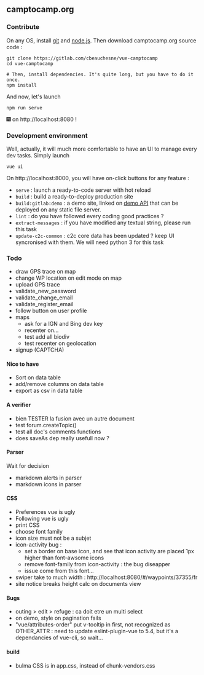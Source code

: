 ## camptocamp.org

### Contribute

On any OS, install [git](https://git-scm.com/) and [node.js](https://nodejs.org/en/). Then download camptocamp.org source code :

```
git clone https://gitlab.com/cbeauchesne/vue-camptocamp
cd vue-camptocamp

# Then, install dependencies. It's quite long, but you have to do it once.
npm install
```

And now, let's launch
```
npm run serve
```

:fireworks: on http://localhost:8080 !


### Development environment

Well, actually, it will much more comfortable to have an UI to manage every dev tasks. Simply launch
```
vue ui
```

On http://localhost:8000, you will have on-click buttons for any feature :

* `serve` : launch a ready-to-code server with hot reload
* `build` : build a ready-to-deploy production site
* `build:gitlab:demo` : a demo site, linked on [demo API](https://api.demov6.camptocamp.org/) that can be deployed on any static file server.
* `lint` : do you have followed every coding good practices ?
* `extract-messages` : if you have modified any textual string, please run this task
* `update-c2c-common` : c2c core data has been updated ? keep UI syncronised with them. We will need python 3 for this task


### Todo

* draw GPS trace on map
* change WP location on edit mode on map 
* upload GPS trace
* validate_new_password
* validate_change_email
* validate_register_email
* follow button on user profile
* maps
    * ask for a IGN and Bing dev key
    * recenter on...
    * test add all biodiv
    * test recenter on geolocation
* signup (CAPTCHA)

#### Nice to have

* Sort on data table
* add/remove columns on data table
* export as csv in data table

#### A verifier

* bien TESTER la fusion avec un autre document
* test forum.createTopic()
* test all doc's comments functions
* does saveAs dep really usefull now ?

#### Parser

Wait for decision

* markdown alerts in parser
* markdown icons in parser

#### CSS

* Preferences vue is ugly
* Following vue is ugly
* print CSS
* choose font family
* icon size must not be a subjet
* icon-activity bug :
  * set a border on base icon, and see that icon activity are placed 1px higher
    than font-awsome icons
  * remove font-family from icon-activity : the bug diseapper
  * issue come from this font...
* swiper take to much width : http://localhost:8080/#/waypoints/37355/fr
* site notice breaks height calc on documents view

#### Bugs
* outing > edit > refuge : ca doit etre un multi select
* on demo, style on pagination fails
* "vue/attributes-order" put v-tooltip in first, not recognized as OTHER_ATTR :
     need to update eslint-plugin-vue to 5.4, but it's a dependancies of vue-cli, so wait...

#### build

* bulma CSS is in app.css, instead of chunk-vendors.css
